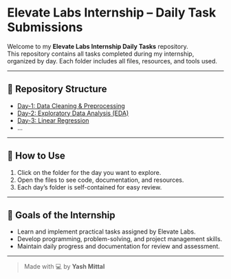 # Elevate Labs Internship – Daily Task Submissions

Welcome to my **Elevate Labs Internship Daily Tasks** repository.  
This repository contains all tasks completed during my internship, organized by day. Each folder includes all files, resources, and tools used.

---

## 📂 Repository Structure

- [Day-1: Data Cleaning & Preprocessing](Day-1/)  
- [Day-2: Exploratory Data Analysis (EDA)](Day-2/)  
- [Day-3: Linear Regression](Day-3/)  
- ...  

---

## 📝 How to Use

1. Click on the folder for the day you want to explore.  
2. Open the files to see code, documentation, and resources.  
3. Each day’s folder is self-contained for easy review.

---

## 🚀 Goals of the Internship

- Learn and implement practical tasks assigned by Elevate Labs.  
- Develop programming, problem-solving, and project management skills.  
- Maintain daily progress and documentation for review and assessment.

---

> Made with 💻 by **Yash Mittal**
